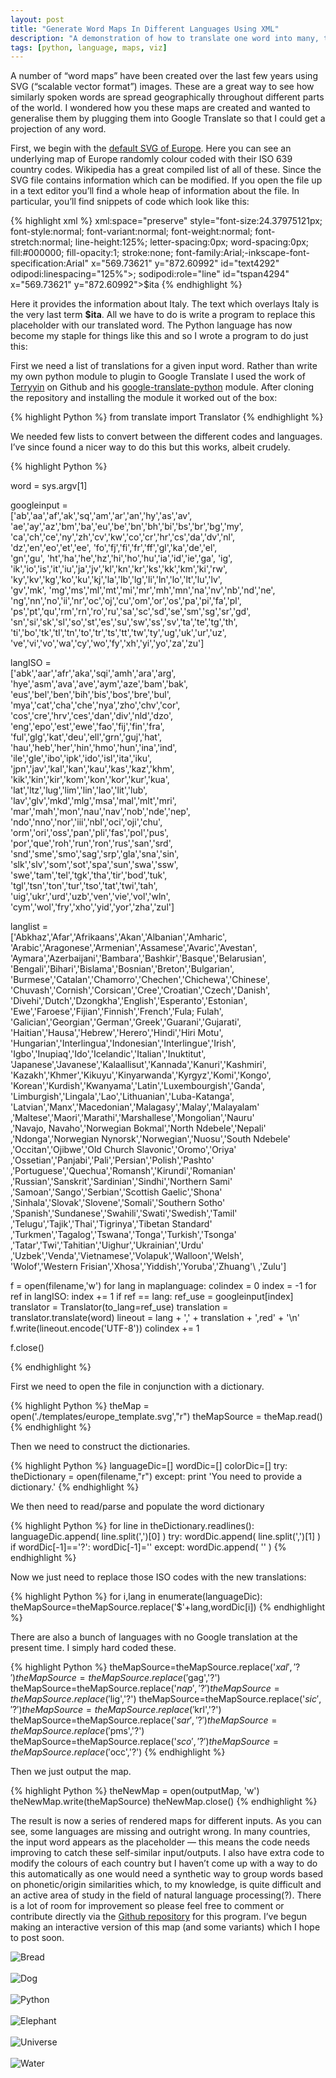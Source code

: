 ```yaml
---
layout: post
title: "Generate Word Maps In Different Languages Using XML"
description: "A demonstration of how to translate one word into many, then map it."
tags: [python, language, maps, viz]
---
```


A number of “word maps” have been created over the last few years using SVG (“scalable vector format”) images. These are a great way to see how similarly spoken words are spread geographically throughout different parts of the world. I wondered how you these maps are created and wanted to generalise them by plugging them into Google Translate so that I could get a projection of any word. 

First, we begin with the [default SVG of Europe](/assets/xml-maps/europe_template.svg). Here you can see an underlying map of Europe randomly colour coded with their ISO 639 country codes. Wikipedia has a great compiled list of all of these. Since the SVG file contains information which can be modified. If you open the file up in a text editor you’ll find a whole heap of information about the file. In particular, you’ll find snippets of code which look like this:


{% highlight xml %}
<text>
xml:space="preserve"
style="font-size:24.37975121px;
font-style:normal;
font-variant:normal;
font-weight:normal;
font-stretch:normal;
line-height:125%;
letter-spacing:0px;
word-spacing:0px;
fill:#000000;
fill-opacity:1;
stroke:none;
font-family:Arial;-inkscape-font-specification:Arial"
x="569.73621"
y="872.60992"
id="text4292"
odipodi:linespacing="125%">;
<tspan>
sodipodi:role="line"
id="tspan4294"
x="569.73621"
y="872.60992">$ita
</tspan>
</text>
{% endhighlight %}

Here it provides the information about Italy. The text which overlays Italy is the very last term **$ita**. All we have to do is write a program to replace this placeholder with our translated word. The Python language has now become my staple for things like this and so I wrote a program to do just this:

First we need a list of translations for a given input word. Rather than write my own python module to plugin to Google Translate I used the work of [Terryyin](https://github.com/terryyin) on Github and his [google-translate-python](https://github.com/terryyin/google-translate-python) module. After cloning the repository and installing the module it worked out of the box: 

{% highlight Python %}
from translate import Translator
{% endhighlight %}

We needed few lists to convert between the different codes and languages. I’ve since found a nicer way to do this but this works, albeit crudely.

{% highlight Python %}

word = sys.argv[1]
 
googleinput = \
['ab','aa','af','ak','sq','am','ar','an','hy','as','av',\
'ae','ay','az','bm','ba','eu','be','bn','bh','bi','bs','br','bg','my',\
'ca','ch','ce','ny','zh','cv','kw','co','cr','hr','cs','da','dv','nl',\
'dz','en','eo','et','ee', 'fo','fj','fi','fr','ff','gl','ka','de','el',\
'gn','gu', 'ht','ha','he','hz','hi','ho','hu','ia','id','ie','ga', 'ig',\
'ik','io','is','it','iu','ja','jv','kl','kn','kr','ks','kk','km','ki','rw',\
'ky','kv','kg','ko','ku','kj','la','lb','lg','li','ln','lo','lt','lu','lv',\
'gv','mk', 'mg','ms','ml','mt','mi','mr','mh','mn','na','nv','nb','nd','ne',\
'ng','nn','no','ii','nr','oc','oj','cu','om','or','os','pa','pi','fa','pl',\
'ps','pt','qu','rm','rn','ro','ru','sa','sc','sd','se','sm','sg','sr','gd',\
'sn','si','sk','sl','so','st','es','su','sw','ss','sv','ta','te','tg','th',\
'ti','bo','tk','tl','tn','to','tr','ts','tt','tw','ty','ug','uk','ur','uz',\
've','vi','vo','wa','cy','wo','fy','xh','yi','yo','za','zu']
 
langISO = \
['abk','aar','afr','aka','sqi','amh','ara','arg',\
'hye','asm','ava','ave','aym','aze','bam','bak',\
'eus','bel','ben','bih','bis','bos','bre','bul',\
'mya','cat','cha','che','nya','zho','chv','cor',\
'cos','cre','hrv','ces','dan','div','nld','dzo',\
'eng','epo','est','ewe','fao','fij','fin','fra',\
'ful','glg','kat','deu','ell','grn','guj','hat',\
'hau','heb','her','hin','hmo','hun','ina','ind',\
'ile','gle','ibo','ipk','ido','isl','ita','iku',\
'jpn','jav','kal','kan','kau','kas','kaz','khm',\
'kik','kin','kir','kom','kon','kor','kur','kua',\
'lat','ltz','lug','lim','lin','lao','lit','lub',\
'lav','glv','mkd','mlg','msa','mal','mlt','mri',\
'mar','mah','mon','nau','nav','nob','nde','nep',\
'ndo','nno','nor','iii','nbl','oci','oji','chu',\
'orm','ori','oss','pan','pli','fas','pol','pus',\
'por','que','roh','run','ron','rus','san','srd',\
'snd','sme','smo','sag','srp','gla','sna','sin',\
'slk','slv','som','sot','spa','sun','swa','ssw',\
'swe','tam','tel','tgk','tha','tir','bod','tuk',\
'tgl','tsn','ton','tur','tso','tat','twi','tah',\
'uig','ukr','urd','uzb','ven','vie','vol','wln',\
'cym','wol','fry','xho','yid','yor','zha','zul']
 
langlist = \
['Abkhaz','Afar','Afrikaans','Akan','Albanian','Amharic',\
'Arabic','Aragonese','Armenian','Assamese','Avaric','Avestan',\
'Aymara','Azerbaijani','Bambara','Bashkir','Basque','Belarusian',\
'Bengali','Bihari','Bislama','Bosnian','Breton','Bulgarian',\
'Burmese','Catalan','Chamorro','Chechen','Chichewa','Chinese',\
'Chuvash','Cornish','Corsican','Cree','Croatian','Czech','Danish',\
'Divehi','Dutch','Dzongkha','English','Esperanto','Estonian',\
'Ewe','Faroese','Fijian','Finnish','French','Fula; Fulah',\
'Galician','Georgian','German','Greek','Guarani','Gujarati',\
'Haitian','Hausa','Hebrew','Herero','Hindi','Hiri Motu',\
'Hungarian','Interlingua','Indonesian','Interlingue','Irish',\
'Igbo','Inupiaq','Ido','Icelandic','Italian','Inuktitut',\
'Japanese','Javanese','Kalaallisut','Kannada','Kanuri','Kashmiri',\
'Kazakh','Khmer','Kikuyu','Kinyarwanda','Kyrgyz','Komi','Kongo',\
 'Korean','Kurdish','Kwanyama','Latin','Luxembourgish','Ganda',\
'Limburgish','Lingala','Lao','Lithuanian','Luba-Katanga',\
'Latvian','Manx','Macedonian','Malagasy','Malay','Malayalam'\
,'Maltese','Maori','Marathi','Marshallese','Mongolian','Nauru'\
,'Navajo, Navaho','Norwegian Bokmal','North Ndebele','Nepali'\
,'Ndonga','Norwegian Nynorsk','Norwegian','Nuosu','South Ndebele'\
,'Occitan','Ojibwe','Old Church Slavonic','Oromo','Oriya'\
,'Ossetian','Panjabi','Pali','Persian','Polish','Pashto'\
,'Portuguese','Quechua','Romansh','Kirundi','Romanian'\
,'Russian','Sanskrit','Sardinian','Sindhi','Northern Sami'\
,'Samoan','Sango','Serbian','Scottish Gaelic','Shona'\
,'Sinhala','Slovak','Slovene','Somali','Southern Sotho'\
,'Spanish','Sundanese','Swahili','Swati','Swedish','Tamil'\
,'Telugu','Tajik','Thai','Tigrinya','Tibetan Standard'\
,'Turkmen','Tagalog','Tswana','Tonga','Turkish','Tsonga'\
,'Tatar','Twi','Tahitian','Uighur','Ukrainian','Urdu'\
,'Uzbek','Venda','Vietnamese','Volapuk','Walloon','Welsh',\
'Wolof','Western Frisian','Xhosa','Yiddish','Yoruba','Zhuang'\ ,'Zulu']
 
f = open(filename,'w') for lang in maplanguage:
    colindex = 0
    index = -1
    for ref in langISO:
    index += 1
    if ref == lang:
        ref_use = googleinput[index]
        translator = Translator(to_lang=ref_use)
        translation = translator.translate(word)
        lineout = lang + ',' + translation + ',red' + '\n'
        f.write(lineout.encode('UTF-8'))
        colindex += 1
 
f.close()</span>

{% endhighlight %}

First we need to open the file in conjunction with a dictionary.

{% highlight Python %}
theMap = open('./templates/europe_template.svg',"r")
theMapSource = theMap.read()
{% endhighlight %}

Then we need to construct the dictionaries.

{% highlight Python %}
languageDic=[]
wordDic=[]
colorDic=[]
try:
theDictionary = open(filename,"r")
except:
print 'You need to provide a dictionary.'
{% endhighlight %}

We then need to read/parse and populate the word dictionary

{% highlight Python %}
for line in theDictionary.readlines():
 languageDic.append( line.split(',')[0] )
 try:
    wordDic.append( line.split(',')[1] )
    if wordDic[-1]=='?':
        wordDic[-1]=''
    except:
        wordDic.append( '' )
{% endhighlight %}

Now we just need to replace those ISO codes with the new translations:

{% highlight Python %}
for i,lang in enumerate(languageDic):
    theMapSource=theMapSource.replace('$'+lang,wordDic[i])
{% endhighlight %}

There are also a bunch of languages with no Google translation at the present time. I simply hard coded these.

{% highlight Python %}
theMapSource=theMapSource.replace('$xal','?')
theMapSource=theMapSource.replace('$gag','?')
theMapSource=theMapSource.replace('$nap','?')
theMapSource=theMapSource.replace('$lig','?')
theMapSource=theMapSource.replace('$sic','?')
theMapSource=theMapSource.replace('$krl','?')
theMapSource=theMapSource.replace('$sar','?')
theMapSource=theMapSource.replace('$pms','?')
theMapSource=theMapSource.replace('$sco','?')
theMapSource=theMapSource.replace('$occ','?')
{% endhighlight %}

Then we just output the map.

{% highlight Python %}
theNewMap = open(outputMap, 'w')
theNewMap.write(theMapSource)
theNewMap.close()
{% endhighlight %}

The result is now a series of rendered maps for different inputs. As you can see, some languages are missing and outright wrong. In many countries, the input word appears as the placeholder — this means the code needs improving to catch these self-similar input/outputs. I also have extra code to modify the colours of each country but I haven’t come up with a way to do this automatically as one would need a synthetic way to group words based on phonetic/origin similarities which, to my knowledge, is quite difficult and an active area of study in the field of natural language processing(?). There is a lot of room for improvement so please feel free to comment or contribute directly via the [Github repository](https://github.com/bgriffen/wordmapper) for this program. I’ve begun making an interactive version of this map (and some variants) which I hope to post soon.

![Bread](/assets/xml-maps/europe_BREAD.png)
<br/>
<br/>
![Dog](/assets/xml-maps/europe_DOG.png)
<br/>
<br/>
![Python](/assets/xml-maps/europe_PYTHON.png)
<br/>
<br/>
![Elephant](/assets/xml-maps/europe_ELEPHANT.png)
<br/>
<br/>
![Universe](/assets/xml-maps/europe_UNIVERSE.png)
<br/>
<br/>
![Water](/assets/xml-maps/europe_WATER.png)
<br/>
<br/>

